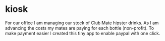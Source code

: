 # kiosk
For our office I am managing our stock of Club Mate hipster drinks. As I am advancing the costs my mates are paying for each bottle (non-profit). To make payment easier I created this tiny app to enable paypal with one click. 
